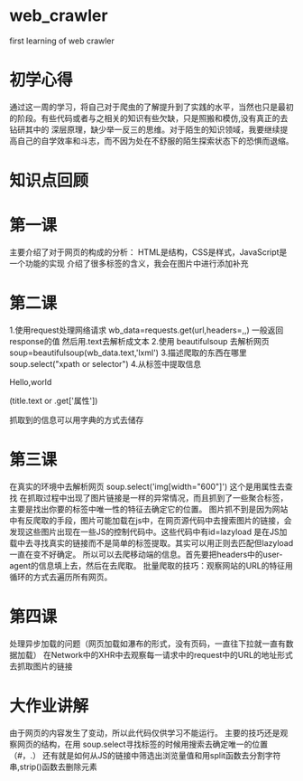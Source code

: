 # web_crawler
first learning of web crawler 
# 初学心得 
通过这一周的学习，将自己对于爬虫的了解提升到了实践的水平，当然也只是最初的阶段。有些代码或者与之相关的知识有些欠缺，只是照搬和模仿,没有真正的去钻研其中的
深层原理，缺少举一反三的思维。对于陌生的知识领域，我要继续提高自己的自学效率和斗志，而不因为处在不舒服的陌生探索状态下的恐惧而退缩。

# 知识点回顾
# 第一课
主要介绍了对于网页的构成的分析：  HTML是结构，CSS是样式，JavaScript是一个功能的实现
介绍了很多标签的含义，我会在图片中进行添加补充

# 第二课
1.使用request处理网络请求
 wb_data=requests.get(url,headers=,,)  一般返回response的值 然后用.text去解析成文本
2.使用 beautifulsoup 去解析网页 
soup=beautifulsoup(wb_data.text,'lxml')
3.描述爬取的东西在哪里
soup.select("xpath or selector")
4.从标签中提取信息
<p> Hello,world <p>     (title.text or .get['属性'])

抓取到的信息可以用字典的方式去储存

# 第三课
在真实的环境中去解析网页
soup.select('img[width="600"]') 这个是用属性去查找
在抓取过程中出现了图片链接是一样的异常情况，而且抓到了一些聚合标签，主要是找出你要的标签中唯一性的特征去确定它的位置。
图片抓不到是因为网站中有反爬取的手段，图片可能加载在js中，在网页源代码中去搜索图片的链接，会发现这些图片出现在一些JS的控制代码中。这些代码中有id=lazyload
是在JS加载中去寻找真实的链接而不是简单的标签提取。其实可以用正则去匹配但lazyload一直在变不好确定。
所以可以去爬移动端的信息。首先要把headers中的user-agent的信息填上去，然后在去爬取。
批量爬取的技巧：观察网站的URL的特征用循环的方式去遍历所有网页。

# 第四课
处理异步加载的问题（网页加载如瀑布的形式，没有页码，一直往下拉就一直有数据加载）
在Network中的XHR中去观察每一请求中的request中的URL的地址形式去抓取图片的链接

# 大作业讲解
由于网页的内容发生了变动，所以此代码仅供学习不能运行。
主要的技巧还是观察网页的结构，在用 soup.select寻找标签的时候用搜索去确定唯一的位置（#，.）
还有就是如何从JS的链接中筛选出浏览量值和用split函数去分割字符串,strip()函数去删除元素


